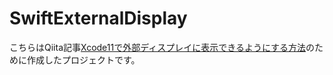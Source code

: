 # SwiftExternalDisplay

こちらはQiita記事[Xcode11で外部ディスプレイに表示できるようにする方法](https://qiita.com/From_F/items/f08b9c9e3c959f8c7c42)のために作成したプロジェクトです。  
